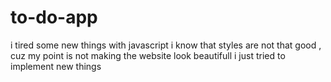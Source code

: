 # to-do-app
i tired some new things with javascript  i know that styles are not that good , cuz my point is not making the website look beautifull i just  tried to implement new things
